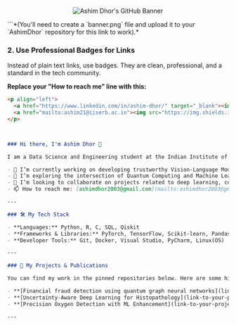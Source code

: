 <p align="center">
  <img src="https://raw.githubusercontent.com/AshimDhor/AshimDhor/main/banner.png" alt="Ashim Dhor's GitHub Banner">
</p>
```*(You'll need to create a `banner.png` file and upload it to your `AshimDhor` repository for this link to work).*

### 2. Use Professional Badges for Links

Instead of plain text links, use badges. They are clean, professional, and a standard in the tech community.

**Replace your "How to reach me" line with this:**

```markdown
<p align="left">
  <a href="https://www.linkedin.com/in/ashim-dhor/" target="_blank"><img src="https://img.shields.io/badge/LinkedIn-0077B5?style=for-the-badge&logo=linkedin&logoColor=white" alt="LinkedIn"></a>
  <a href="mailto:ashim21@iiserb.ac.in"><img src="https://img.shields.io/badge/Gmail-D14836?style=for-the-badge&logo=gmail&logoColor=white" alt="Gmail"></a>
</p>



### Hi there, I'm Ashim Dhor 👋

I am a Data Science and Engineering student at the Indian Institute of Science Education and Research (IISER) Bhopal, with a passion for applying machine learning to solve real-world problems.

- 🔭 I’m currently working on developing trustworthy Vision-Language Models (VLMs) for high-stakes cancer diagnostics at the **Biomedical Data Science Lab**.
- 🌱 I’m exploring the intersection of Quantum Computing and Machine Learning, particularly in the domain of fraud detection.
- 👯 I’m looking to collaborate on projects related to deep learning, computer vision, and quantum machine learning.
- 📫 How to reach me: [ashimdhor2003@gmail.com](mailto:ashimdhor2003@gmail.com) | [ashim21@iiserb.ac.in](mailto:ashim21@iiserb.ac.in) | [LinkedIn](https://www.linkedin.com/in/ashim-dhor/) | [Website](https://ashimdhor.github.io/)

---

### 🛠️ My Tech Stack

- **Languages:** Python, R, C, SQL, Qiskit
- **Frameworks & Libraries:** PyTorch, TensorFlow, Scikit-learn, Pandas, NumPy, Matplotlib
- **Developer Tools:** Git, Docker, Visual Studio, PyCharm, Linux(OS)

---

### 🚀 My Projects & Publications

You can find my work in the pinned repositories below. Here are some highlights:

- **[Financial fraud detection using quantum graph neural networks](link-to-your-publication)**: Architected a Quantum Graph Neural Network (QGNN) that outperformed classical benchmarks. Our team received the **Best Project and Best Presentation Award** for this work.
- **[Uncertainty-Aware Deep Learning for Histopathology](link-to-your-project-repo)**: Developed a deep learning framework for gland segmentation with uncertainty quantification to improve diagnostic trust.
- **[Precision Oxygen Detection with ML Enhancement](link-to-your-project-repo)**: Contributed to a smart air quality monitoring system by adding oxygen detection capabilities and improving sensor accuracy with an ESP32C3 microcontroller.

---
